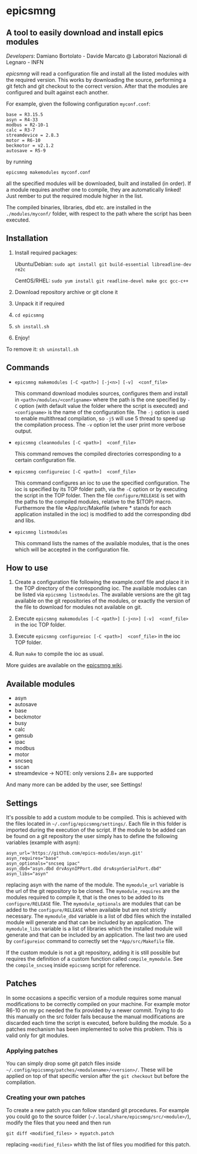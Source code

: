 # epicsmng

## A tool to easily download and install epics modules

_Developers_: Damiano Bortolato - Davide Marcato @ Laboratori Nazionali di Legnaro - INFN

_epicsmng_ will read a configuration file and install all the listed modules with the required version. This works by downloading the source, performing a git fetch and git checkout to the correct version. After that the modules are configured and built against each another.

For example, given the following configuration ```myconf.conf```:

```
base = R3.15.5
asyn = R4-33
modbus = R2-10-1
calc = R3-7
streamdevice = 2.8.3
motor = R6-10
beckmotor = v2.1.2
autosave = R5-9
```

by running 

```
epicsmng makemodules myconf.conf
```

all the specified modules will be downloaded, built and installed (in order). If a module requires another one to compile, they are automatically linked! Just rember to put the required module higher in the list.

The compiled binaries, libraries, dbd etc. are installed in the ```./modules/myconf/``` folder, with respect to the path where the script has been executed.

## Installation

1) Install required packages: 
   
   Ubuntu/Debian: ```sudo apt install git build-essential libreadline-dev re2c```
   
   CentOS/RHEL: ```sudo yum install git readline-devel make gcc gcc-c++```

2) Download repository archive or git clone it

3) Unpack it if required

4) ```cd epicsmng```

5) ```sh install.sh```

6) Enjoy!

To remove it: ```sh uninstall.sh```

## Commands

+ ```epicsmng makemodules [-C <path>] [-j<n>] [-v]  <conf_file>```
   
   This command download modules sources, configures them and install in ```<path>/modules/<configname>``` where the path is the one specified by ```-C``` option (with default value the folder where the script is executed) and ```<configname>``` is the name of the configuration file. The ```-j``` option is used to enable multithread compilation, so ```-j5``` will use 5 thread to speed up the compilation process. The ```-v``` option let the user print more verbose output.

+ ```epicsmng cleanmodules [-C <path>]  <conf_file>```
   
   This command removes the compiled directories corresponding to a certain configuration file.

+ ```epicsmng configureioc [-C <path>]  <conf_file>```

   This command configures an ioc to use the specified configuration. The ioc is specified by its TOP folder path, via the ```-C``` option or by executing the script in the TOP folder. Then the file ```configure/RELEASE``` is set with the paths to the compiled modules, relative to the $(TOP) macro. Furthermore the file *App/src/Makefile (where * stands for each application installed in the ioc) is modified to add the corresponding dbd and libs.

+ ```epicsmng listmodules```

   This command lists the names of the available modules, that is the ones which will be accepted in the configuration file.

## How to use

1. Create a configuration file following the example.conf file and place it in the TOP directory of the corresponding ioc. The available modules can be listed via ```epicsmng listmodules```. The available versions are the git tag available on the git repositories of the modules, or exactly the version of the file to download for modules not available on git.

2. Execute ```epicsmng makemodules [-C <path>] [-j<n>] [-v]  <conf_file>``` in the ioc TOP folder.

3. Execute ```epicsmng configureioc [-C <path>]  <conf_file>``` in the ioc TOP folder.

4. Run ```make``` to compile the ioc as usual.

More guides are available on the [epicsmng wiki](https://github.com/darcato/epicsmng/wiki).

## Available modules

* asyn
* autosave
* base
* beckmotor
* busy
* calc
* gensub
* ipac
* modbus
* motor
* sncseq
* sscan
* streamdevice  -> NOTE: only versions 2.8+ are supported

And many more can be added by the user, see Settings!

## Settings

It's possible to add a custom module to be compiled. This is achieved with the files located in ```~/.config/epicsmng/settings/```. Each file in this folder is imported during the execution of the script. If the module to be added can be found on a git repository the user simply has to define the following variables (example with asyn):

```
asyn_url='https://github.com/epics-modules/asyn.git'
asyn_requires="base"
asyn_optionals="sncseq ipac"
asyn_dbd="asyn.dbd drvAsynIPPort.dbd drvAsynSerialPort.dbd"
asyn_libs="asyn"
```
replacing asyn with the name of the module. The ```mymodule_url``` variable is the url of the git repository to be cloned. The ```mymodule_requires``` are the modules required to compile it, that is the ones to be added to its ```configure/RELEASE``` file. The ```mymodule_optionals``` are modules that can be added to the ```configure/RELEASE``` when available but are not strictly necessary. The ```mymodule_dbd``` variable is a list of dbd files which the installed module will generate and that can be included by an application. The ```mymodule_libs``` variable is a list of libraries which the installed module will generate and that can be included by an application. The last two are used by ```configureioc``` command to correctly set the ```*App/src/Makefile``` file.

If the custom module is not a git repository, adding it is still possible but requires the definition of a custom function called ```compile_mymodule```. See the ```compile_sncseq``` inside ```epicsmng``` script for reference.

## Patches

In some occasions a specific version of a module requires some manual modifications to be correctly compiled on your machine. For example motor R6-10 on my pc needed the fix provided by a newer commit. Trying to do this manually on the src folder fails because the manual modifications are discarded each time the script is executed, before building the module. So a patches mechanism has been implemented to solve this problem. This is valid only for git modules.

### Applying patches

You can simply drop some git patch files inside ```~/.config/epicsmng/patches/<modulename>/<version>/```. These will be applied on top of that specific version after the ```git checkout``` but before the compilation.

### Creating your own patches

To create a new patch you can follow standard git procedures. For example you could go to the source folder (```~/.local/share/epicsmng/src/<module>/```), modify the files that you need and then run 

```
git diff <modified_files> > mypatch.patch
```

replacing ```<modified_files>``` whith the list of files you modified for this patch.

